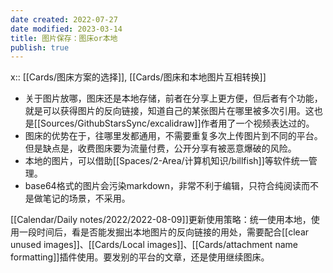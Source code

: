 ```yaml
---
date created: 2022-07-27
date modified: 2023-03-14
title: 图片保存：图床or本地
publish: true
---
```


x:: [[Cards/图床方案的选择]], [[Cards/图床和本地图片互相转换]]

- 关于图片放哪，图床还是本地存储，前者在分享上更方便，但后者有个功能，就是可以获得图片的反向链接，知道自己的某张图片在哪里被多次引用。这也是[[Sources/GithubStarsSync/excalidraw]]作者用了一个视频表达过的。
- 图床的优势在于，往哪里发都通用，不需要重复多次上传图片到不同的平台。但是缺点是，收费图床要为流量付费，公开分享有被恶意爆破的风险。
- 本地的图片，可以借助[[Spaces/2-Area/计算机知识/billfish]]等软件统一管理。
- base64格式的图片会污染markdown，非常不利于编辑，只符合纯阅读而不是做笔记的场景，不采用。

[[Calendar/Daily notes/2022/2022-08-09]]更新使用策略：统一使用本地，使用一段时间后，看是否能发掘出本地图片的反向链接的用处，需要配合[[clear unused images]]、[[Cards/Local images]]、[[Cards/attachment name formatting]]插件使用。要发别的平台的文章，还是使用继续图床。